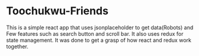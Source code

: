 # Toochukwu-Friends
This is a simple react app that uses jsonplaceholder to get data(Robots) and
Few features such as search button and scroll bar. It also uses redux for state management.
It was done to get a grasp of how react and redux work together.
